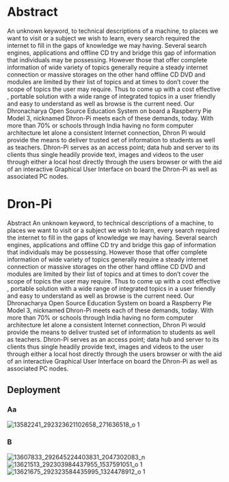 # Abstract


An unknown keyword, to technical descriptions of a machine, to places we want to visit or a subject we wish to learn, every search required the internet to fill in the gaps of knowledge we may having. Several search engines, applications and offline CD try and bridge this gap of information that individuals may be possessing. However those that offer complete information of wide variety of topics generally require a steady internet connection or massive storages on the other hand offline CD DVD and modules are limited by their list of topics and at times to don’t cover the scope of topics the user may require. 
Thus to come up with a cost effective , portable solution with a wide range of integrated topics in a user friendly and easy to understand as well as browse is the current need. Our Dhronacharya Open Source Education System on board a Raspberry Pie Model 3, nicknamed Dhron-Pi meets each of these demands, today.
 With more than 70% or schools through India having no form computer architecture let alone a consistent Internet connection, Dhron Pi would provide the means to deliver trusted set of information to students as well as teachers. 
Dhron-Pi serves as an access point; data hub and server to its clients thus single headily provide text, images and videos to the user through either a local host directly through the users browser or with the aid of an interactive Graphical User Interface on board the Dhron-Pi as well as associated PC nodes. 

# Dron-Pi
Abstract
An unknown keyword, to technical descriptions of a machine, to places we want to visit or a subject we wish to learn, every search required the internet to fill in the gaps of knowledge we may having. Several search engines, applications and offline CD try and bridge this gap of information that individuals may be possessing. However those that offer complete information of wide variety of topics generally require a steady internet connection or massive storages on the other hand offline CD DVD and modules are limited by their list of topics and at times to don’t cover the scope of topics the user may require. 
Thus to come up with a cost effective , portable solution with a wide range of integrated topics in a user friendly and easy to understand as well as browse is the current need. Our Dhronacharya Open Source Education System on board a Raspberry Pie Model 3, nicknamed Dhron-Pi meets each of these demands, today.
 With more than 70% or schools through India having no form computer architecture let alone a consistent Internet connection, Dhron Pi would provide the means to deliver trusted set of information to students as well as teachers. 
Dhron-Pi serves as an access point; data hub and server to its clients thus single headily provide text, images and videos to the user through either a local host directly through the users browser or with the aid of an interactive Graphical User Interface on board the Dhron-Pi as well as associated PC nodes. 

## Deployment  

###  Aa  

![13582241_292323621102658_271636518_o 1](https://user-images.githubusercontent.com/12981490/31561122-8469b1de-b074-11e7-9ccb-bc46425f8cf8.jpg)

###  B

![13607833_292645224403831_2047302083_n](https://user-images.githubusercontent.com/12981490/31561125-84a56422-b074-11e7-999f-4af64baf7dfa.jpg)
![13621513_292303984437955_1537591051_o 1](https://user-images.githubusercontent.com/12981490/31561127-84df1974-b074-11e7-9683-3eff261ae2b5.png)
![13621675_292323584435995_1324478912_o 1](https://user-images.githubusercontent.com/12981490/31561131-851a7726-b074-11e7-8c4d-e00f5d76fc19.jpg)



